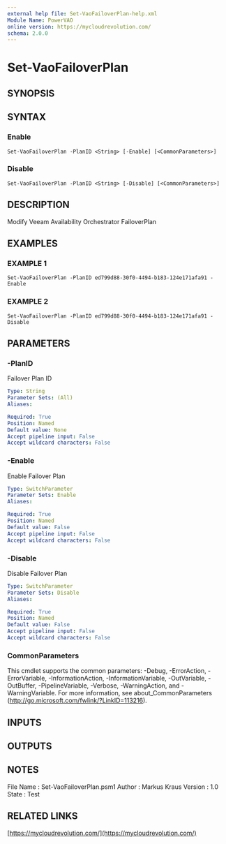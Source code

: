 ```yaml
---
external help file: Set-VaoFailoverPlan-help.xml
Module Name: PowerVAO
online version: https://mycloudrevolution.com/
schema: 2.0.0
---
```


# Set-VaoFailoverPlan

## SYNOPSIS

## SYNTAX

### Enable
```
Set-VaoFailoverPlan -PlanID <String> [-Enable] [<CommonParameters>]
```

### Disable
```
Set-VaoFailoverPlan -PlanID <String> [-Disable] [<CommonParameters>]
```

## DESCRIPTION
Modify Veeam Availability Orchestrator FailoverPlan

## EXAMPLES

### EXAMPLE 1
```
Set-VaoFailoverPlan -PlanID ed799d88-30f0-4494-b183-124e171afa91 -Enable
```

### EXAMPLE 2
```
Set-VaoFailoverPlan -PlanID ed799d88-30f0-4494-b183-124e171afa91 -Disable
```

## PARAMETERS

### -PlanID
Failover Plan ID

```yaml
Type: String
Parameter Sets: (All)
Aliases:

Required: True
Position: Named
Default value: None
Accept pipeline input: False
Accept wildcard characters: False
```

### -Enable
Enable Failover Plan

```yaml
Type: SwitchParameter
Parameter Sets: Enable
Aliases:

Required: True
Position: Named
Default value: False
Accept pipeline input: False
Accept wildcard characters: False
```

### -Disable
Disable Failover Plan

```yaml
Type: SwitchParameter
Parameter Sets: Disable
Aliases:

Required: True
Position: Named
Default value: False
Accept pipeline input: False
Accept wildcard characters: False
```

### CommonParameters
This cmdlet supports the common parameters: -Debug, -ErrorAction, -ErrorVariable, -InformationAction, -InformationVariable, -OutVariable, -OutBuffer, -PipelineVariable, -Verbose, -WarningAction, and -WarningVariable.
For more information, see about_CommonParameters (http://go.microsoft.com/fwlink/?LinkID=113216).

## INPUTS

## OUTPUTS

## NOTES
File Name  : Set-VaoFailoverPlan.psm1
Author     : Markus Kraus
Version    : 1.0
State      : Test

## RELATED LINKS

[https://mycloudrevolution.com/](https://mycloudrevolution.com/)

